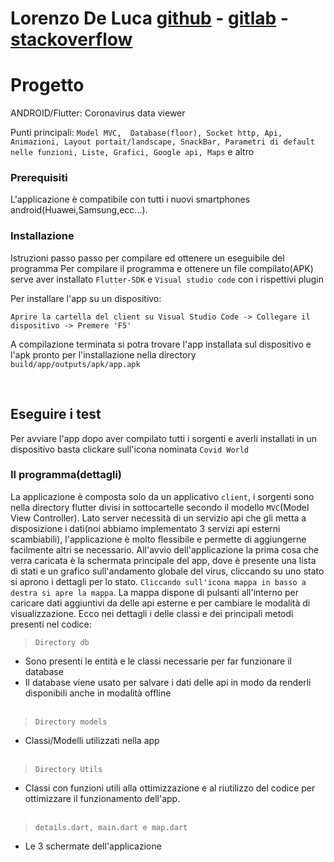 # **Lorenzo De Luca** [github](https://github.com/lorenzodeluca) - [gitlab](https://gitlab.com/lorenzodeluca) - [stackoverflow](https://stackoverflow.com/users/9441578/lorenzo?tab=profile)

# Progetto

ANDROID/Flutter: Coronavirus data viewer

Punti principali: `Model MVC,  Database(floor), Socket http, Api, Animazioni, Layout portait/landscape, SnackBar, Parametri di default nelle funzioni, Liste, Grafici, Google api, Maps` e altro

### Prerequisiti

L'applicazione è compatibile con tutti i nuovi smartphones android(Huawei,Samsung,ecc...).

### Installazione 

Istruzioni passo passo per compilare ed ottenere un eseguibile del programma
Per compilare il programma e ottenere un file compilato(APK) serve aver installato `Flutter-SDK` e `Visual studio code` con i rispettivi plugin

Per installare l'app su un dispositivo:
```
Aprire la cartella del client su Visual Studio Code -> Collegare il dispositivo -> Premere 'F5'
```
A compilazione terminata si potra trovare l'app installata sul dispositivo e  l'apk pronto per l'installazione nella directory `build/app/outputs/apk/app.apk`

<br />

## Eseguire i test

Per avviare l'app dopo aver compilato tutti i sorgenti e averli installati in un dispositivo basta clickare sull'icona nominata `Covid World`


### Il programma(dettagli)
La applicazione è composta solo da un applicativo `client`, i sorgenti sono nella directory flutter divisi in sottocartelle secondo il modello  `MVC`(Model View Controller). Lato server necessità di un servizio api che gli metta a disposizione i dati(noi abbiamo implementato 3 servizi api esterni scambiabili), l'applicazione è molto flessibile e permette di aggiungerne facilmente altri se necessario. 
All'avvio dell'applicazione la prima cosa che verra caricata è la schermata principale del app, dove è presente una lista di stati e un grafico sull'andamento globale del virus, cliccando su uno stato si aprono i dettagli per lo stato. `Cliccando sull'icona mappa in basso a destra si apre la mappa`. La mappa dispone di pulsanti all'interno per caricare dati aggiuntivi da delle api esterne e per cambiare le modalità di visualizzazione. 
Ecco nei dettagli i delle classi e dei principali metodi presenti nel codice:

> `Directory db`
- Sono presenti le entità e le classi necessarie per far funzionare il database
- Il database viene usato per salvare i dati delle api in modo da renderli disponibili anche in modalità offline
<br />  <br /> 
  

> `Directory models`
- Classi/Modelli utilizzati nella app
<br />  <br /> 


> `Directory Utils`
- Classi con funzioni utili alla ottimizzazione e al riutilizzo del codice per ottimizzare il funzionamento dell'app.
<br />  <br /> 

> `details.dart, main.dart e map.dart`
- Le 3 schermate dell'applicazione
<br />  <br /> 


